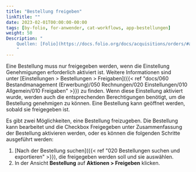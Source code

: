 ```yaml
---
title: "Bestellung freigeben"
linkTitle: ""
date: 2023-02-01T00:00:00-00:00
tags: [by-folio, for-anwender, cat-workflows, app-bestellungen]
weight: 50
Description: "
    Quellen: [Folio](https://docs.folio.org/docs/acquisitions/orders/#approving-an-order) & [GBV](https://info.gbv.de/display/FOLIOGBVEXTERN/Folio:+Bestellung+freigeben)
    "
---
```


Eine Bestellung muss nur freigegeben werden, wenn die Einstellung Genehmigungen erforderlich aktiviert ist. Weitere Informationen sind unter [Einstellungen > Bestellungen > Freigaben]({{< ref "docs/060 Bestandmanagement (Erwerbung)/050 Rechnungen/020 Einstellungen/010 Allgemein/010 Freigaben" >}}) zu finden. Wenn diese Einstellung aktiviert wurde, werden auch die entsprechenden Berechtigungen benötigt, um die Bestellung genehmigen zu können. Eine Bestellung kann geöffnet werden, sobald sie freigegeben ist.

Es gibt zwei Möglichkeiten, eine Bestellung freizugeben. Die Bestellung kann bearbeitet und die Checkbox Freigegeben unter Zusammenfassung der Bestellung aktivieren werden, oder es können die folgenden Schritte ausgeführt werden:

1.  [Nach der Bestellung suchen]({{< ref "020 Bestellungen suchen und exportieren" >}}), die freigegeben werden soll und sie auswählen.
2.  In der Ansicht **Bestellung** auf **Aktionen > Freigeben** klicken.

